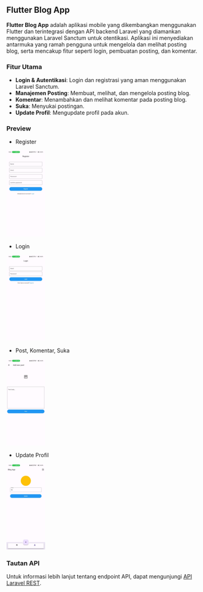 ## Flutter Blog App

**Flutter Blog App** adalah aplikasi mobile yang dikembangkan menggunakan Flutter dan terintegrasi dengan API backend Laravel yang diamankan menggunakan Laravel Sanctum untuk otentikasi. Aplikasi ini menyediakan antarmuka yang ramah pengguna untuk mengelola dan melihat posting blog, serta mencakup fitur seperti login, pembuatan posting, dan komentar.

### Fitur Utama

- **Login & Autentikasi**: Login dan registrasi yang aman menggunakan Laravel Sanctum.
- **Manajemen Posting**: Membuat, melihat, dan mengelola posting blog.
- **Komentar**: Menambahkan dan melihat komentar pada posting blog.
- **Suka**: Menyukai postingan.
- **Update Profil**: Mengupdate profil pada akun.

### Preview

- Register
<img src= "preview/register.jpeg" width=20% height=20%>

- Login
<img src= "preview/login.jpeg" width=20% height=20%>

- Post, Komentar, Suka
<img src= "preview/post.jpeg" width=20% height=20%>

- Update Profil
<img src= "preview/user.jpeg" width=20% height=20%>


### Tautan API

Untuk informasi lebih lanjut tentang endpoint API, dapat mengunjungi [API Laravel REST](https://github.com/feisauu/laravel_rest_api).
